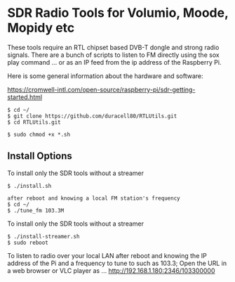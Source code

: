 # SDR Radio Tools for Volumio, Moode, Mopidy etc
These tools require an RTL chipset based DVB-T dongle and strong radio signals. There are a bunch of scripts to listen to FM directly using the sox play command ... or as an IP feed from the ip address of the Raspberry Pi.

Here is some general information about the hardware and software:

https://cromwell-intl.com/open-source/raspberry-pi/sdr-getting-started.html

```
$ cd ~/
$ git clone https://github.com/duracell80/RTLUtils.git
$ cd RTLUtils.git

$ sudo chmod +x *.sh
```

## Install Options
To install only the SDR tools without a streamer
```
$ ./install.sh

after reboot and knowing a local FM station's frequency
$ cd ~/
$ ./tune_fm 103.3M
```

To install only the SDR tools without a streamer
```
$ ./install-streamer.sh
$ sudo reboot
```

To listen to radio over your local LAN after reboot and knowing the IP address of the Pi and a frequency to tune to such as 103.3; Open the URL in a web browser or VLC player as ... http://192.168.1.180:2346/103300000
